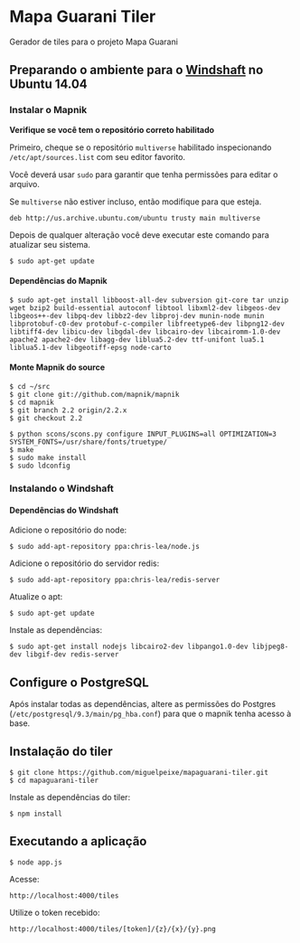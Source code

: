 # Mapa Guarani Tiler

Gerador de tiles para o projeto Mapa Guarani

## Preparando o ambiente para o [Windshaft](https://github.com/CartoDB/Windshaft) no Ubuntu 14.04

### Instalar o Mapnik

**Verifique se você tem o repositório correto habilitado**

Primeiro, cheque se o repositório `multiverse` habilitado inspecionando `/etc/apt/sources.list` com seu editor favorito.

Você deverá usar `sudo` para garantir que tenha permissões para editar o arquivo.

Se `multiverse` não estiver incluso, então modifique para que esteja.

```
deb http://us.archive.ubuntu.com/ubuntu trusty main multiverse
```

Depois de qualquer alteração você deve executar este comando para atualizar seu sistema.

```
$ sudo apt-get update
```

#### Dependências do Mapnik

```
$ sudo apt-get install libboost-all-dev subversion git-core tar unzip wget bzip2 build-essential autoconf libtool libxml2-dev libgeos-dev libgeos++-dev libpq-dev libbz2-dev libproj-dev munin-node munin libprotobuf-c0-dev protobuf-c-compiler libfreetype6-dev libpng12-dev libtiff4-dev libicu-dev libgdal-dev libcairo-dev libcairomm-1.0-dev apache2 apache2-dev libagg-dev liblua5.2-dev ttf-unifont lua5.1 liblua5.1-dev libgeotiff-epsg node-carto
```

#### Monte Mapnik do source

```
$ cd ~/src
$ git clone git://github.com/mapnik/mapnik
$ cd mapnik
$ git branch 2.2 origin/2.2.x
$ git checkout 2.2

$ python scons/scons.py configure INPUT_PLUGINS=all OPTIMIZATION=3 SYSTEM_FONTS=/usr/share/fonts/truetype/
$ make
$ sudo make install
$ sudo ldconfig
```

### Instalando o Windshaft

#### Dependências do Windshaft

Adicione o repositório do node:

```
$ sudo add-apt-repository ppa:chris-lea/node.js 
```

Adicione o repositório do servidor redis:

```
$ sudo add-apt-repository ppa:chris-lea/redis-server
```

Atualize o apt:

```
$ sudo apt-get update
```

Instale as dependências:

```
$ sudo apt-get install nodejs libcairo2-dev libpango1.0-dev libjpeg8-dev libgif-dev redis-server
```

## Configure o PostgreSQL

Após instalar todas as dependências, altere as permissões do Postgres (`/etc/postgresql/9.3/main/pg_hba.conf`) para que o mapnik tenha acesso à base.

## Instalação do tiler

```
$ git clone https://github.com/miguelpeixe/mapaguarani-tiler.git
$ cd mapaguarani-tiler
```

Instale as dependências do tiler:

```
$ npm install
```

## Executando a aplicação

```
$ node app.js
```

Acesse:

`http://localhost:4000/tiles`

Utilize o token recebido:

`http://localhost:4000/tiles/[token]/{z}/{x}/{y}.png`

